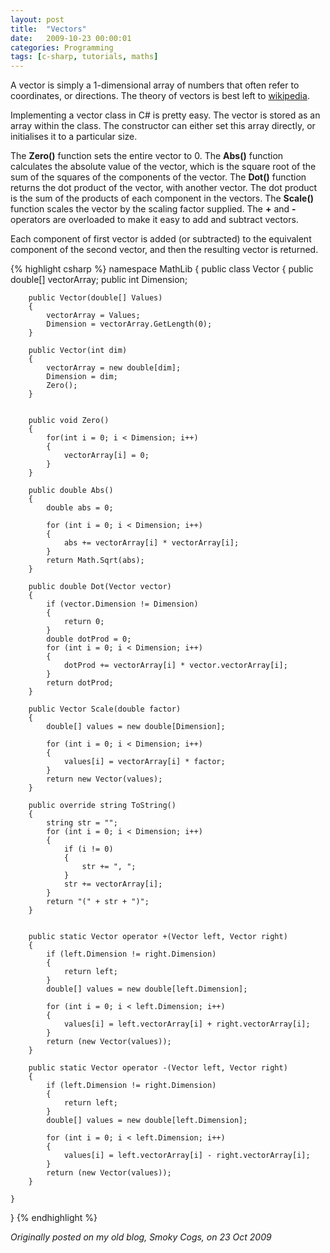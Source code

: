 ```yaml
---
layout: post
title:  "Vectors"
date:   2009-10-23 00:00:01
categories: Programming
tags: [c-sharp, tutorials, maths]
---
```


A vector is simply a 1-dimensional array of numbers that often refer to coordinates, or directions. The theory of vectors is best left to [wikipedia](http://en.wikipedia.org/wiki/Vector_%28mathematics_and_physics%29).

Implementing a vector class in C&#35; is pretty easy. The vector is stored as an array within the class. The constructor can either set this array directly, or initialises it to a particular size.

The **Zero()** function sets the entire vector to 0.
The **Abs()** function calculates the absolute value of the vector, which is the square root of the sum of the squares of the components of the vector.
The **Dot()** function returns the dot product of the vector, with another vector. The dot product is the sum of the products of each component in the vectors.
The **Scale()** function scales the vector by the scaling factor supplied.
The **+** and **-** operators are overloaded to make it easy to add and subtract vectors.

Each component of first vector is added (or subtracted) to the equivalent component of the second vector, and then the resulting vector is returned.
<!--more-->

{% highlight csharp %}
namespace MathLib
{
    public class Vector
    {
        public double[] vectorArray;
        public int Dimension;

        public Vector(double[] Values)
        {
            vectorArray = Values;
            Dimension = vectorArray.GetLength(0);
        }

        public Vector(int dim)
        {
            vectorArray = new double[dim];
            Dimension = dim;
            Zero();
        }


        public void Zero()
        {
            for(int i = 0; i < Dimension; i++)
            {
                vectorArray[i] = 0;
            }
        }

        public double Abs()
        {
            double abs = 0;

            for (int i = 0; i < Dimension; i++)
            {
                abs += vectorArray[i] * vectorArray[i];
            }
            return Math.Sqrt(abs);
        }

        public double Dot(Vector vector)
        {
            if (vector.Dimension != Dimension)
            {
                return 0;
            }
            double dotProd = 0;
            for (int i = 0; i < Dimension; i++)
            {
                dotProd += vectorArray[i] * vector.vectorArray[i];
            }
            return dotProd;
        }

        public Vector Scale(double factor)
        {
            double[] values = new double[Dimension];

            for (int i = 0; i < Dimension; i++)
            {
                values[i] = vectorArray[i] * factor;
            }
            return new Vector(values);
        }

        public override string ToString()
        {
            string str = "";
            for (int i = 0; i < Dimension; i++)
            {
                if (i != 0)
                {
                    str += ", ";
                }
                str += vectorArray[i];
            }
            return "(" + str + ")";
        }


        public static Vector operator +(Vector left, Vector right)
        {
            if (left.Dimension != right.Dimension)
            {
                return left;
            }
            double[] values = new double[left.Dimension];

            for (int i = 0; i < left.Dimension; i++)
            {
                values[i] = left.vectorArray[i] + right.vectorArray[i];
            }
            return (new Vector(values));
        }

        public static Vector operator -(Vector left, Vector right)
        {
            if (left.Dimension != right.Dimension)
            {
                return left;
            }
            double[] values = new double[left.Dimension];

            for (int i = 0; i < left.Dimension; i++)
            {
                values[i] = left.vectorArray[i] - right.vectorArray[i];
            }
            return (new Vector(values));
        }

    }
}
{% endhighlight %}

_Originally posted on my old blog, Smoky Cogs, on 23 Oct 2009_